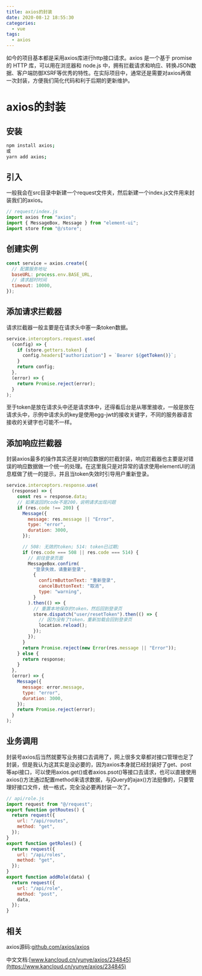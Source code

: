 ```yaml
---
title: axios的封装
date: 2020-08-12 18:55:30
categories:
  - vue
tags:
  - axios
---
```


如今的项目基本都是采用axios库进行http接口请求。axios 是一个基于 promise 的 HTTP 库，可以用在浏览器和 node.js 中，拥有拦截请求和响应、转换JSON数据、客户端防御XSRF等优秀的特性。在实际项目中，通常还是需要对axios再做一次封装，方便我们简化代码和利于后期的更新维护。

<!-- more -->

#  axios的封装

## 安装

```bash
npm install axios;
或
yarn add axios;
```

## 引入

一般我会在src目录中新建一个request文件夹，然后新建一个index.js文件用来封装我们的axios。

```javascript
// request/index.js
import axios from "axios";
import { MessageBox, Message } from "element-ui";
import store from "@/store";
```

## 创建实例

```javascript
const service = axios.create({
  // 配置服务地址
  baseURL: process.env.BASE_URL,
  // 请求超时时间
  timeout: 10000,
});
```

## 添加请求拦截器

请求拦截器一般主要是在请求头中塞一条token数据。

```javascript
service.interceptors.request.use(
  (config) => {
    if (store.getters.token) {
      config.headers["authorization"] = `Bearer ${getToken()}`;
    }
    return config;
  },
  (error) => {
    return Promise.reject(error);
  }
);
```

至于token是放在请求头中还是请求体中，还得看后台是从哪里接收，一般是放在请求头中，示例中请求头的key是使用egg-jwt的接收关键字，不同的服务器语言接收的关键字也可能不一样。

## 添加响应拦截器

封装axios最多的操作其实还是对响应数据的拦截封装，响应拦截器也主要是对错误的响应数据做一个统一的处理。在这里我只是对异常的请求使用elementUI的消息框做了统一的提示，并且当token失效时引导用户重新登录。

```javascript
service.interceptors.response.use(
  (response) => {
    const res = response.data;
    // 如果返回的code不是200，说明请求出现问题
    if (res.code !== 200) {
      Message({
        message: res.message || "Error",
        type: "error",
        duration: 3000,
      });

      // 508: 无效的token; 514: token已过期;
      if (res.code === 508 || res.code === 514) {
        // 前往登录页面
        MessageBox.confirm(
          "登录失效，请重新登录",
          {
            confirmButtonText: "重新登录",
            cancelButtonText: "取消",
            type: "warning",
          }
        ).then(() => {
          // 重置本地保存的token，然后回到登录页
          store.dispatch("user/resetToken").then(() => {
            // 因为没有了token，重新加载会回到登录页
            location.reload();
          });
        });
      }
      return Promise.reject(new Error(res.message || "Error"));
    } else {
      return response;
    }
  },
  (error) => {
    Message({
      message: error.message,
      type: "error",
      duration: 3000,
    });
    return Promise.reject(error);
  }
);
```

## 业务调用

封装号axios后当然就要写业务接口去调用了，网上很多文章都对接口管理也足了封装，但是我认为这其实是没必要的，因为axios本身就已经封装好了get、post等api接口，可以使用axios.get()或者axios.psot()等接口去请求，也可以直接使用axios()方法通过配置method来请求数据，与jQuery的ajax()方法挺像的，只要管理好接口文件，统一格式，完全没必要再封装一次了。

```javascript
// api/role.js
import request from "@/request";
export function getRoutes() {
  return request({
    url: "/api/routes",
    method: "get",
  });
}
export function getRoles() {
  return request({
    url: "/api/roles",
    method: "get",
  });
}
export function addRole(data) {
  return request({
    url: "/api/role",
    method: "post",
    data,
  });
}
```

## 相关

axios源码:[github.com/axios/axios](https://github.com/axios/axios)

中文文档:[www.kancloud.cn/yunye/axios/234845](https://www.kancloud.cn/yunye/axios/234845)